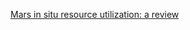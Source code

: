 [Mars in situ resource utilization: a review](https://www.sciencedirect.com/science/article/abs/pii/S0032063319301618#!)
